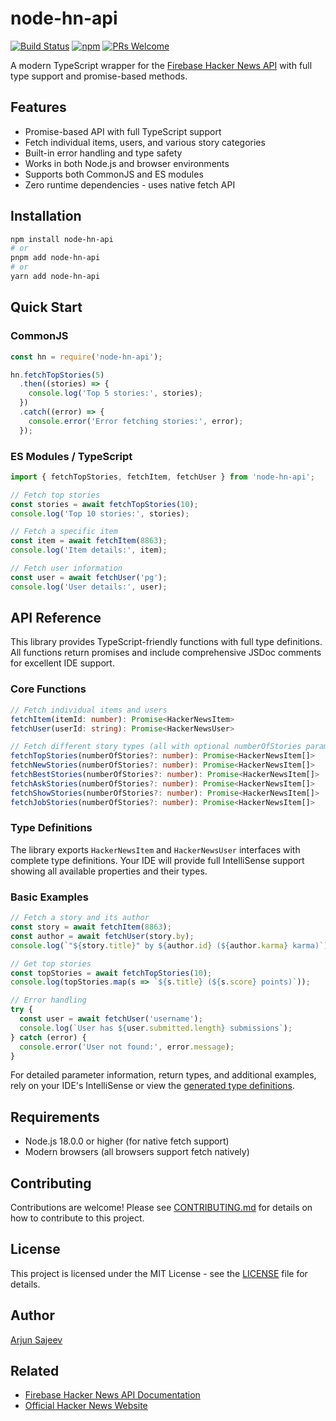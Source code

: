 # node-hn-api

[![Build Status](https://travis-ci.org/arjunsajeev/node-hn-api.svg?branch=master)](https://travis-ci.org/arjunsajeev/node-hn-api) [![npm](https://img.shields.io/npm/v/node-hn-api.svg?maxAge=3600)](https://www.npmjs.com/package/node-hn-api) [![PRs Welcome](https://img.shields.io/badge/PRs-welcome-brightgreen.svg?style=flat-square)](http://makeapullrequest.com)

A modern TypeScript wrapper for the [Firebase Hacker News API](https://github.com/HackerNews/API) with full type support and promise-based methods.

## Features

- Promise-based API with full TypeScript support
- Fetch individual items, users, and various story categories
- Built-in error handling and type safety
- Works in both Node.js and browser environments
- Supports both CommonJS and ES modules
- Zero runtime dependencies - uses native fetch API

## Installation

```bash
npm install node-hn-api
# or
pnpm add node-hn-api
# or
yarn add node-hn-api
```

## Quick Start

### CommonJS

```javascript
const hn = require('node-hn-api');

hn.fetchTopStories(5)
  .then((stories) => {
    console.log('Top 5 stories:', stories);
  })
  .catch((error) => {
    console.error('Error fetching stories:', error);
  });
```

### ES Modules / TypeScript

```typescript
import { fetchTopStories, fetchItem, fetchUser } from 'node-hn-api';

// Fetch top stories
const stories = await fetchTopStories(10);
console.log('Top 10 stories:', stories);

// Fetch a specific item
const item = await fetchItem(8863);
console.log('Item details:', item);

// Fetch user information
const user = await fetchUser('pg');
console.log('User details:', user);
```

## API Reference

This library provides TypeScript-friendly functions with full type definitions. All functions return promises and include comprehensive JSDoc comments for excellent IDE support.

### Core Functions

```typescript
// Fetch individual items and users
fetchItem(itemId: number): Promise<HackerNewsItem>
fetchUser(userId: string): Promise<HackerNewsUser>

// Fetch different story types (all with optional numberOfStories parameter, default: 10)
fetchTopStories(numberOfStories?: number): Promise<HackerNewsItem[]>
fetchNewStories(numberOfStories?: number): Promise<HackerNewsItem[]>
fetchBestStories(numberOfStories?: number): Promise<HackerNewsItem[]>
fetchAskStories(numberOfStories?: number): Promise<HackerNewsItem[]>
fetchShowStories(numberOfStories?: number): Promise<HackerNewsItem[]>
fetchJobStories(numberOfStories?: number): Promise<HackerNewsItem[]>
```

### Type Definitions

The library exports `HackerNewsItem` and `HackerNewsUser` interfaces with complete type definitions. Your IDE will provide full IntelliSense support showing all available properties and their types.

### Basic Examples

```typescript
// Fetch a story and its author
const story = await fetchItem(8863);
const author = await fetchUser(story.by);
console.log(`"${story.title}" by ${author.id} (${author.karma} karma)`);

// Get top stories
const topStories = await fetchTopStories(10);
console.log(topStories.map(s => `${s.title} (${s.score} points)`));

// Error handling
try {
  const user = await fetchUser('username');
  console.log(`User has ${user.submitted.length} submissions`);
} catch (error) {
  console.error('User not found:', error.message);
}
```

For detailed parameter information, return types, and additional examples, rely on your IDE's IntelliSense or view the [generated type definitions](dist/index.d.ts).

## Requirements

- Node.js 18.0.0 or higher (for native fetch support)
- Modern browsers (all browsers support fetch natively)

## Contributing

Contributions are welcome! Please see [CONTRIBUTING.md](CONTRIBUTING.md) for details on how to contribute to this project.

## License

This project is licensed under the MIT License - see the [LICENSE](LICENSE) file for details.

## Author

[Arjun Sajeev](https://arjun.xyz)

## Related

- [Firebase Hacker News API Documentation](https://github.com/HackerNews/API)
- [Official Hacker News Website](https://news.ycombinator.com)
